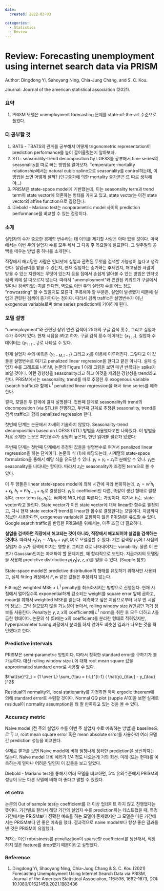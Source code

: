 ```yaml
---
date:
  created: 2022-03-03

categories:
  - Statistics
  - Review
---
```


# Review: Forecasting unemployment using internet search data via PRISM
Author: Dingdong Yi, Sahoyang Ning, Chia-Jung Chang, and S. C. Kou.

Journal: Journal of the american statistical association (2021).

### 요약
1. PRISM 모델은 unemployment forecasting 문제를 state-of-the-art 수준으로 풀었다.

<!-- more -->

### 더 공부할 것
1. BATS - TBATS의 관계를 공부해서 어떻게 trigonometric representation이 prediction performance를 높이 끌어올렸는지 알아보자.
2. STL: seasonality-trend decomposition by LOESS를 공부해서 time series의 seasonality를 따로 빼는 방법을 알아보자. Temperature-mortality relationship에서는 natural cubic spline으로 seasonality를 control하는데, 이 방법을 쓰면 어떻게 될까? (인구증가에 의한 mortality 증가분은 또 따로 생각해야...)
3. PRISM은 state-space model에 기반했는데, 이는 seasonality term과 trend term이 state vector에 의존하는 형태를 가지고 있고, state vector는 이전 state vector의 affine function으로 결정된다.
4. Diebold - Mariano test는 nonparametric model 사이의 prediction performance를 비교할 수 있는 검정이다.

### 소개
실업자의 수가 중요한 경제학 변수라는 데 이의를 제기할 사람은 아마 없을 것이다. 미국에서는 이번 주의 실업자 수를 모두 세서 그 다음 주 목요일에 발표한다. 그 일주일의 공백을 메우는 방법 중 하나를 소개한다.

직장에서 해고당한 사람은 인터넷에 실업과 관련된 무엇을 검색할 가능성이 높다고 생각한다.
실업급여를 받을 수 있는지, 현재 실업자는 증가하는 추세인지, 해고당한 사람이 받을 수 있는 지원에는 무엇이 있는지 등을 집에서 손쉽게 알아볼 수 있는 방법은 인터넷 검색 외에 잘 떠오르지 않는다.
따라서 "unemployment"와 연관된 키워드가 구글에서 얼마나 검색되었는지를 안다면,
역으로 이번 주의 실업자 수를 어느 정도 "nowcasting" 할 수 있을지도 모른다.
주목해야 할 부분은, 실업이 발생했기 때문에 실업과 관련된 검색이 증가한다는 점이다.
따라서 검색 traffic은 설명변수가 아닌 exogenous variable로써 time series prediction에 기여하게 된다.


### 모델 설명
"unemployment"와 관련된 상위 연관 검색어 25개의 구글 검색 횟수, 그리고 실업자 수가 주어져 있다.
현재 시점을 $t$라고 하자. 구글 검색 횟수 데이터는 $\{ x_{1:t} \}$, 실업자 수 데이터는 $\{y_{1:t-1} \}$로 나타낼 수 있다.

현재 실업자 수의 예측은 $\{ y_{t-M, t-1} \}$ 그리고 $x_t$를 이용해 이루어진다. 그렇다고 이 값들을 설명변수로 여기고 penalized linear regression을 한다고 끝은 아니다. 실제 실업자 수를 그래프로 나타낸, 논문의 Figure 1 아래 그림을 보면 매년 반복되는 spike가 보일 것이다. 이런 경향성을 seasonality라고 하고 이것을 제외한 경향성을 trend라고 한다. PRISM에서는 seasonality, trend를 따로 추정한 후 exogenous variable (search traffic)과 함께 $L^1$ penalized linear regression을 해서 time series를 예측한다.

결국, 모델은 두 단계에 걸쳐 설명된다. 첫번째 단계로 seasonality와 trend의 decomposition (via STL)을 진행하고, 두번째 단계로 추정된 seasonality, trend를 검색 traffic과 함께 penalized regression 한다.

첫번째 단계는 논문에서 자세히 기술하지 않았다. Seasonality-trend decomposition based on LOESS (STL) 방법을 사용했다고만 나와있다. 이 방법을 처음 소개한 논문은 피인용수가 상당히 높은데, 한번 읽어볼 필요가 있겠다.

두번째 단계는 첫번째 단계에서 추정된 값들을 설명변수로 여겨서 penalized linear regression을 하는 단계이다. 논문의 식 (1)에 해당되는데, 시계열의 state-space formulation을 통해서 해당 식을 유도할 수 있다. 
$y_t = \gamma_t + z_t$로 분해할 수 있다. $\gamma_t$는 seasonality를 나타내는 항이다. 따라서 $z_t$는 seasonality가 조정된 term으로 볼 수 있다. 

이 두 항들은 linear state-space model에 의해 시간에 따라 변화하는데, $z_t = w^t h_t + \epsilon_t$, $h_t = F h_{t-1} + \eta_t$로 결정된다. $\gamma_t$도 coefficient만 다른, 똑같이 생긴 형태로 결정된다. error term ($\epsilon_t, \eta_t$)는 iid하게 $N(0, H)$를 따른다는 가정이다. 여기서 $h_t$는 state vector라고 불린다. State vector가 이전 state vector에 대해 linear한 함수로 결정되고, 다시 현재 state vector가 trend를 linear한 함수로 결정한다는 모델이다. 
지금까지 정보만 사용한다면, exogenous variable을 포함하지 않은 PRISM을 유도할 수 있다. Google search traffic을 반영한 PRISM을 위해서는, 아주 조금 더 필요하다.

**실업을 검색하면 직장에서 해고되는 것이 아니라, 직장에서 해고되어야 실업을 검색하는 것이다.** 따라서 $x_t \lvert y_t \sim N(\mu_x + y_t \beta, Q)$로 모델링할 수 있다. 
기본 검색량 $\mu_x$에 $t$ 시점의 실업자 수 $y_t$가 검색에 미치는 영향 $\beta$, 그리고 $Q$로 나타내어지는 variability. 물론 이 분포가 Gaussian인지는 따져봐야 할 문제지만, 꽤 합리적으로 보인다. 지금까지의 모델링을 사용해 predictive distribution $p(y_t \lvert \gamma, z, x)$를 얻을 수 있다. (Supple 참조)

State-space model은 predictive distribution의 형태를 유도하기 위해서만 사용되고, 실제 fitting 과정에서 $F, w$ 같은 값들은 추정되지 않는다.

Fitting은 weighted MSE + $L^1$ penalty를 최소화시키는 방향으로 진행된다. 
현재 시점에서 멀어질수록 exponential하게 감소되는 weight를 square error 앞에 곱하고, 
mean을 취해서 weighted MSE를 얻는다. 
예측하고 싶은 지점으로부터 너무 먼 시점의 정보는 그닥 쓸모있지 않을 가능성이 높아서, rolling window size $N$만큼만 과거 정보를 사용한다.
Penalty는 $\gamma, z, x$의 coefficient에 $L^1$ norm을 취한 후 모두 더하고 $\lambda$를 곱한 형태이다.
논문의 식 (5)에는 $x$의 coefficient를 분리한 형태로 적혀있지만, hyperparameter tuning 과정에서 분리를 하지 않아도 비슷한 결과가 나오는 것을 확인했다고 한다.

### Predictive intervals
PRISM은 semi-parametric 방법이다. 따라서 정확한 standard error를 구하기가 불가능하다. 대신 rolling window size $L$에 대해 root mean square 값을 approximated standard error로 사용할 수 있다. 

$\hat{se}^2_t = {1 \over L} \sum_{\tau = t-L}^{t-1} ( \hat{y}_{\tau} - y_{\tau} )^2$

Residual의 normality와, local stationarity를 가정하면 아마 ergodic theorem에 의해 standard error로 수렴할 것이다. Normal QQ plot (supple A10)을 보면 실제로 residual이 normality assumption을 꽤 잘 만족하고 있는 것을 볼 수 있다.

### Accuracy metric
Naive model (전 주의 실업자 수를 이번 주 실업자 수로 예측하는 방법)을 baseline으로 두고, root mean square error 혹은 mean absolute error를 사용하여 여러 모델 간 prediction 성능을 비교한다.

실제로 결과를 보면 Naive model에 비해 엄청나게 정확한 prediction을 생산하지는 않는다. Naive model 대비 에러가 1/4 정도 나오는게 거의 최선. 미래 (또는 현재)를 예측하는게 얼마나 어려운 일인지 이 값들을 보고 알았다.

Diebold - Mariano test를 통해서 여러 모델을 비교하면, 5% 유의수준에서 PRISM의 성능이 모든 다른 모델에 비해 더 좋다고 말할 수 있었다.

### et cetra
논문의 Out of sample test는 coefficient를 더 이상 업데이트 하지 않고 진행했다는 뜻이다.
기간별로 잘라서 해당 기간의 실업자 수를 prediction하는 테스트했을 때, 
특정 기간에서는 PRISM보다 정확한 예측을 하는 모델이 존재했지만 
그 모델은 다른 기간에서는 PRISM보다 안 좋은 예측을 했다.
결과적으로 naive model보다 항상 좋은 결과를 낸 것은 PRISM이 유일했다.

저자는 이런 robustness를 penalization이 sparse한 coefficient를 생산해서,
적당하지 않은 feature를 drop했기 때문이라고 설명했다.

### Reference
1. Dingdong Yi, Shaoyang Ning, Chia-Jung Chang & S. C. Kou (2021) Forecasting Unemployment Using Internet Search Data via PRISM, Journal of the American Statistical Association, 116:536, 1662-1673, DOI: 10.1080/01621459.2021.1883436